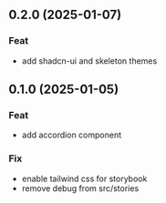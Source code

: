 ## 0.2.0 (2025-01-07)

### Feat

- add shadcn-ui and skeleton themes

## 0.1.0 (2025-01-05)

### Feat

- add accordion component

### Fix

- enable tailwind css for storybook
- remove debug from src/stories
